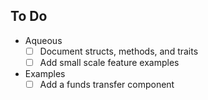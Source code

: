 ## To Do
- Aqueous
  - [ ] Document structs, methods, and traits
  - [ ] Add small scale feature examples
- Examples
  - [ ] Add a funds transfer component
